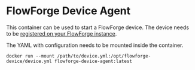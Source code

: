 # FlowForge Device Agent

This container can be used to start a FlowForge device. The device needs to
be [registered on your FlowForge instance](https://flowforge.com/docs/user/devices/#register-the-device).

The YAML with configuration needs to be mounted inside the container.

```
docker run --mount /path/to/device.yml:/opt/flowforge-device/device.yml flowforge-device-agent:latest
```

